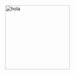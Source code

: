 <img src='https://user-images.githubusercontent.com/54212600/226719644-84b6b890-1e81-45a5-ac35-4ee05917545c.jpg' alt='hola' width='200px' />
